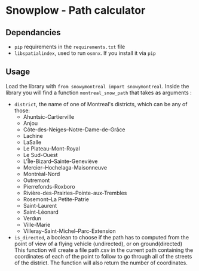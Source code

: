 # Snowplow - Path calculator

## Dependancies
- `pip` requirements in the `requirements.txt` file
- `libspatialindex`, used to run `osmnx`. If you install it via `pip`

## Usage

Load the library with `from snowymontreal import snowymontreal`.
Inside the library you will find a function `montreal_snow_path` that takes as arguments :
- `district`, the name of one of Montreal's districts, which can be any of those:
    - Ahuntsic-Cartierville
    - Anjou
    - Côte-des-Neiges–Notre-Dame-de-Grâce
    - Lachine
    - LaSalle
    - Le Plateau-Mont-Royal
    - Le Sud-Ouest
    - L'Île-Bizard–Sainte-Geneviève
    - Mercier–Hochelaga-Maisonneuve
    - Montréal-Nord
    - Outremont
    - Pierrefonds-Roxboro
    - Rivière-des-Prairies–Pointe-aux-Trembles
    - Rosemont–La Petite-Patrie
    - Saint-Laurent
    - Saint-Léonard
    - Verdun
    - Ville-Marie
    - Villeray–Saint-Michel–Parc-Extension
- `is_directed`, a boolean to choose if the path has to computed from the point of view
of a flying vehicle (undirected), or on ground(directed)
This function will create a file path.csv in the current path containing the coordinates of each of the point to follow to go through
all of the streets of the district.
The function will also return the number of coordinates.

